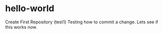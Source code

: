 # hello-world
Create First Repository (test1)
Testing how to commit a change.
Lets see if this works now.
